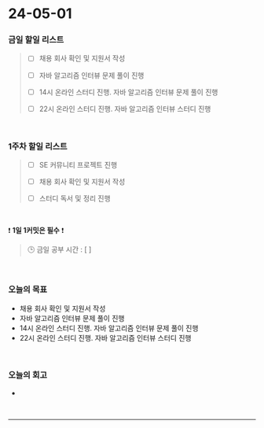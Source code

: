 # 24-05-01
### 금일 할일 리스트
> - [ ]  채용 회사 확인 및 지원서 작성
>
> - [ ]  자바 알고리즘 인터뷰 문제 풀이 진행
>
> - [ ]  14시 온라인 스터디 진행. 자바 알고리즘 인터뷰 문제 풀이 진행
>
> - [ ]  22시 온라인 스터디 진행. 자바 알고리즘 인터뷰 스터디 진행

<br/>

### 1주차 할일 리스트  
> - [ ]  SE 커뮤니티 프로젝트 진행
>
> - [ ]  채용 회사 확인 및 지원서 작성
>
> - [ ]  스터디 독서 및 정리 진행

<br/>

❗ **1일 1커밋은 필수** ❗
> 🕒 금일 공부 시간 : [  ]

<br/>

### 오늘의 목표
- 채용 회사 확인 및 지원서 작성
- 자바 알고리즘 인터뷰 문제 풀이 진행
- 14시 온라인 스터디 진행. 자바 알고리즘 인터뷰 문제 풀이 진행
- 22시 온라인 스터디 진행. 자바 알고리즘 인터뷰 스터디 진행


<br>

### 오늘의 회고
- 


<br/>

------------  
